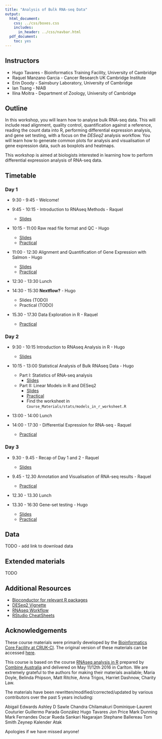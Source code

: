 ```yaml
---
title: "Analysis of Bulk RNA-seq Data"
output:
  html_document:
    css: ../css/boxes.css
    includes:
      in_header: ../css/navbar.html
  pdf_document:
    toc: yes
---
```


## Instructors

* Hugo Tavares - Bioinformatics Training Facility, University of Cambridge
* Raquel Manzano Garcia - Cancer Research UK Cambridge Institute
* Erin Doody - Sainsbury Laboratory, University of Cambridge
* Ian Tsang - NIAB
* Ilina Moitra - Department of Zoology, University of Cambridge


## Outline

In this workshop, you will learn how to analyse bulk RNA-seq data. This will
include read alignment, quality control, quantification against a reference,
reading the count data into R, performing differential expression analysis, and
gene set testing, with a focus on the _DESeq2_ analysis workflow. You will learn
how to generate common plots for analysis and visualisation of gene expression
data, such as boxplots and heatmaps.

This workshop is aimed at biologists interested in learning how to perform
differential expression analysis of RNA-seq data.


## Timetable

### Day 1

* 9:30 - 9:45 - Welcome!

* 9:45 - 10:15 - Introduction to RNAseq Methods - Raquel
  * [Slides](01_Introduction_to_RNAseq_Methods.html)

* 10:15 - 11:00 Raw read file format and QC - Hugo
  * [Slides](02_FastQC_introduction.html)
  * [Practical](02_FastQC_practical.html)

* 11:00 - 12:30 Alignment and Quantification of Gene Expression with Salmon - Hugo
  * [Slides](03_Quantification_with_Salmon_introduction.html)
  * [Practical](03_Quantification_with_Salmon_practical.html)

* 12:30 - 13:30 Lunch

* 14:30 - 15:30 **Nextflow?** - Hugo
  * Slides (TODO)
  * Practical (TODO)

* 15.30 - 17.30 Data Exploration in R - Raquel
  * [Practical](05_Data_Exploration.html)


### Day 2

* 9:30 - 10:15  Introduction to RNAseq Analysis in R - Hugo
  * [Slides](06_Introduction_to_RNAseq_Analysis_in_R.html)

* 10:15 - 13:00 Statistical Analysis of Bulk RNAseq Data - Hugo
  * Part I: Statistics of RNA-seq analysis 
    * [Slides](Bulk_RNAseq_Course_Base/additional_scripts_and_materials/RNA-seq_stats.pdf)
  * Part II: Linear Models in R and DESeq2
    * [Slides](Bulk_RNAseq_Course_Base/additional_scripts_and_materials/Statistical_models_in_R_DESeq2.pdf)
    * [Practical](07_Linear_Models.html)
    * Find the worksheet in `Course_Materials/stats/models_in_r_worksheet.R`  

* 13:00 - 14:00 Lunch

* 14:00 - 17:30 - Differential Expression for RNA-seq - Raquel
  * [Practical](08_DE_analysis_with_DESeq2.html)


### Day 3

* 9.30 - 9.45 - Recap of Day 1 and 2 - Raquel
  * [Slides](Analysis_of_RNA-seq_data_day3recap.pdf)

* 9.45 - 12.30 Annotation and Visualisation of RNA-seq results - Raquel
  * [Practical](09_Annotation_and_Visualisation.html)

* 12.30 - 13.30 Lunch

* 13.30 - 16:30  Gene-set testing - Hugo  
  * [Slides](10_Gene_set_testing_introduction.html)
  * [Practical](10_Gene_set_testing.html) 


## Data

TODO - add link to download data


## Extended materials

TODO

## Additional Resources

* [Bioconductor for relevant R packages](https://bioconductor.org/)
* [DESeq2 Vignette](https://bioconductor.org/packages/release/bioc/vignettes/DESeq2/inst/doc/DESeq2.html)  
* [RNAseq Workflow](http://master.bioconductor.org/packages/release/workflows/vignettes/rnaseqGene/inst/doc/rnaseqGene.html)  
* [RStudio CheatSheets](https://rstudio.com/resources/cheatsheets/)

## Acknowledgements

These course materials were primarily developed by the [Bioinformatics Core Facility at CRUK-CI](https://www.cruk.cam.ac.uk/core-facilities/bioinformatics-core).
The original version of these materials can be accessed [here](https://bioinformatics-core-shared-training.github.io/Bulk_RNAseq_Course_Base/).

This course is based on the course [RNAseq analysis in
R](http://combine-australia.github.io/2016-05-11-RNAseq/) prepared by [Combine
Australia](https://combine.org.au/) and delivered on May 11/12th 2016 in
Carlton. We are extremely grateful to the authors for making their materials
available; Maria Doyle, Belinda Phipson, Matt Ritchie, Anna Trigos, Harriet
Dashnow, Charity Law.

The materials have been rewritten/modified/corrected/updated by various
contributors over the past 5 years including:

Abigail Edwards
Ashley D Sawle
Chandra Chilamakuri
Dominique-Laurent Couturier
Guillermo Parada González
Hugo Tavares
Jon Price
Mark Dunning
Mark Fernandes
Oscar Rueda
Sankari Nagarajan
Stephane Ballereau
Tom Smith
Zeynep Kalender Atak

Apologies if we have missed anyone!

